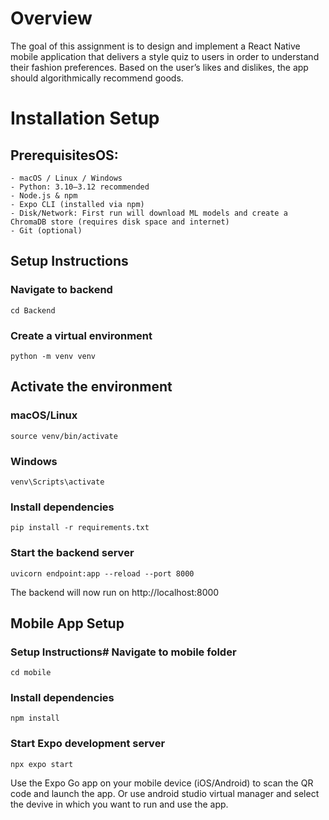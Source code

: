 # Overview
The goal of this assignment is to design and implement a React Native mobile application that
delivers a style quiz to users in order to understand their fashion preferences. Based on the
user’s likes and dislikes, the app should algorithmically recommend goods.


# Installation Setup
## PrerequisitesOS: 
    - macOS / Linux / Windows
    - Python: 3.10–3.12 recommended
    - Node.js & npm
    - Expo CLI (installed via npm)
    - Disk/Network: First run will download ML models and create a ChromaDB store (requires disk space and internet)
    - Git (optional)

## Setup Instructions

### Navigate to backend
    cd Backend

### Create a virtual environment
    python -m venv venv

## Activate the environment
### macOS/Linux
    source venv/bin/activate
### Windows
    venv\Scripts\activate

### Install dependencies
    pip install -r requirements.txt

### Start the backend server
    uvicorn endpoint:app --reload --port 8000
The backend will now run on http://localhost:8000

## Mobile App Setup
### Setup Instructions# Navigate to mobile folder
    cd mobile

### Install dependencies
    npm install

### Start Expo development server
    npx expo start

Use the Expo Go app on your mobile device (iOS/Android) to scan the QR code and launch the app.
Or use android studio virtual manager and select the devive in which you want to run and use the app.
